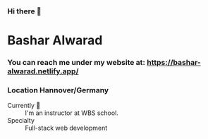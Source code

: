 ### Hi there 👋
# Bashar Alwarad
### You can reach me under my website at: https://bashar-alwarad.netlify.app/

### Location Hannover/Germany
<dl>
  <dt>Currently 🔭</dt>
  <dd>I'm an instructor at WBS school.</dd>

  <dt>Specialty</dt>
  <dd>Full-stack web development</dd>
</dl>
